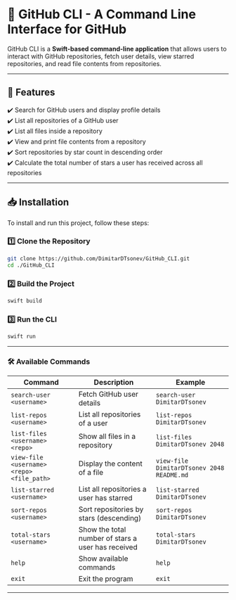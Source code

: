 # **🚀 GitHub CLI - A Command Line Interface for GitHub**

GitHub CLI is a **Swift-based command-line application** that allows users to interact with GitHub repositories, fetch user details, view starred repositories, and read file contents from repositories.

---

## **📌 Features**
✔️ Search for GitHub users and display profile details  
✔️ List all repositories of a GitHub user  
✔️ List all files inside a repository  
✔️ View and print file contents from a repository  
✔️ Sort repositories by star count in descending order  
✔️ Calculate the total number of stars a user has received across all repositories  

---

## **📥 Installation**
To install and run this project, follow these steps:

### **1️⃣ Clone the Repository**
```sh
git clone https://github.com/DimitarDTsonev/GitHub_CLI.git
cd ./GitHub_CLI
```
### **2️⃣ Build the Project**
```sh
swift build
```

### **3️⃣ Run the CLI**
```sh
swift run
```
---

### **🛠 Available Commands**
| Command | Description | Example |
|---------|------------|---------|
| `search-user <username>` | Fetch GitHub user details | `search-user DimitarDTsonev` |
| `list-repos <username>` | List all repositories of a user | `list-repos DimitarDTsonev` |
| `list-files <username> <repo>` | Show all files in a repository | `list-files DimitarDTsonev 2048` |
| `view-file <username> <repo> <file_path>` | Display the content of a file | `view-file DimitarDTsonev 2048 README.md` |
| `list-starred <username>` | List all repositories a user has starred | `list-starred DimitarDTsonev` |
| `sort-repos <username>` | Sort repositories by stars (descending) | `sort-repos DimitarDTsonev` |
| `total-stars <username>` | Show the total number of stars a user has received | `total-stars DimitarDTsonev` |
| `help` | Show available commands | `help` |
| `exit` | Exit the program | `exit` |

---

